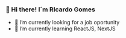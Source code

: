 ### 👋 Hi there! I´m RIcardo Gomes


- 🔭 I’m currently looking for a job oportunity 
- 🌱 I’m currently learning ReactJS, NextJS

<!--
- 👯 I’m looking to collaborate on ...
- 🤔 I’m looking for help with ...
- 💬 Ask me about ...
-->
